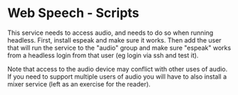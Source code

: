 # Web Speech - Scripts
This service needs to access audio, and needs to do so when running headless.
First, install espeak and make sure it works.  Then add the user that will run
the service to the "audio" group and make sure "espeak" works from a headless
login from that user (eg login via ssh and test it).

Note that access to the audio device may conflict with other uses of audio.
If you need to support multiple users of audio you will have to also install
a mixer service (left as an exercise for the reader).
